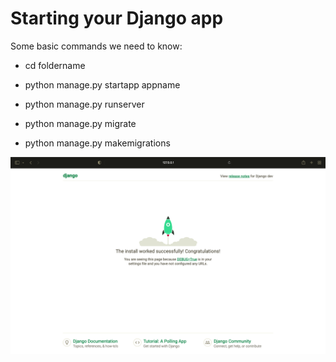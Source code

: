 # Starting your Django app


Some basic commands we need to know:

- cd foldername
- python manage.py startapp appname
- python manage.py runserver

- python manage.py migrate
- python manage.py makemigrations
<!-- IMAGE
Caption: Screen 1
ID: screen_1
Alt text: 
Author: 
Attribution: 
Placeholder: TRUE  
--> 

![IMAGE](figures/screen1.png)

<!-- END IMAGE -->